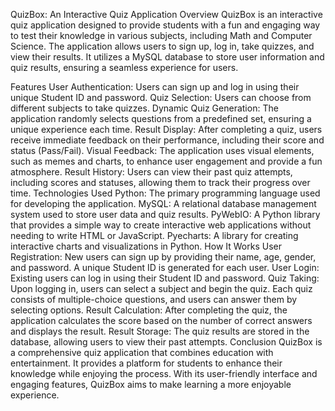 QuizBox: An Interactive Quiz Application
Overview
QuizBox is an interactive quiz application designed to provide students with a fun and engaging way to test their knowledge in various subjects, including Math and Computer Science. 
The application allows users to sign up, log in, take quizzes, and view their results. It utilizes a MySQL database to store user information and quiz results, ensuring a seamless experience for users.

Features
User Authentication: Users can sign up and log in using their unique Student ID and password.
Quiz Selection: Users can choose from different subjects to take quizzes.
Dynamic Quiz Generation: The application randomly selects questions from a predefined set, ensuring a unique experience each time.
Result Display: After completing a quiz, users receive immediate feedback on their performance, including their score and status (Pass/Fail).
Visual Feedback: The application uses visual elements, such as memes and charts, to enhance user engagement and provide a fun atmosphere.
Result History: Users can view their past quiz attempts, including scores and statuses, allowing them to track their progress over time.
Technologies Used
Python: The primary programming language used for developing the application.
MySQL: A relational database management system used to store user data and quiz results.
PyWebIO: A Python library that provides a simple way to create interactive web applications without needing to write HTML or JavaScript.
Pyecharts: A library for creating interactive charts and visualizations in Python.
How It Works
User Registration: New users can sign up by providing their name, age, gender, and password. A unique Student ID is generated for each user.
User Login: Existing users can log in using their Student ID and password.
Quiz Taking: Upon logging in, users can select a subject and begin the quiz. Each quiz consists of multiple-choice questions, and users can answer them by selecting options.
Result Calculation: After completing the quiz, the application calculates the score based on the number of correct answers and displays the result.
Result Storage: The quiz results are stored in the database, allowing users to view their past attempts.
Conclusion
QuizBox is a comprehensive quiz application that combines education with entertainment. It provides a platform for students to enhance their knowledge while enjoying the process. With its user-friendly interface and engaging features, QuizBox aims to make learning a more enjoyable experience.

